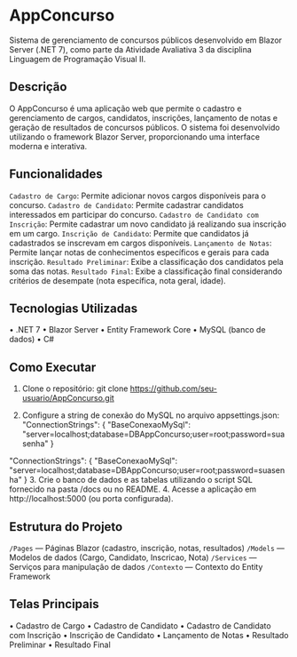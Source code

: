 # AppConcurso

Sistema de gerenciamento de concursos públicos desenvolvido em Blazor Server (.NET 7), como parte da Atividade Avaliativa 3 da disciplina Linguagem de Programação Visual II.

## Descrição

O AppConcurso é uma aplicação web que permite o cadastro e gerenciamento de cargos, candidatos, inscrições, lançamento de notas e geração de resultados de concursos públicos. O sistema foi desenvolvido utilizando o framework Blazor Server, proporcionando uma interface moderna e interativa.

## Funcionalidades

`Cadastro de Cargo`: Permite adicionar novos cargos disponíveis para o concurso.
`Cadastro de Candidato`: Permite cadastrar candidatos interessados em participar do concurso.
`Cadastro de Candidato com Inscrição`: Permite cadastrar um novo candidato já realizando sua inscrição em um cargo.
`Inscrição de Candidato`: Permite que candidatos já cadastrados se inscrevam em cargos disponíveis.
`Lançamento de Notas`: Permite lançar notas de conhecimentos específicos e gerais para cada inscrição.
`Resultado Preliminar`: Exibe a classificação dos candidatos pela soma das notas.
`Resultado Final`: Exibe a classificação final considerando critérios de desempate (nota específica, nota geral, idade).

## Tecnologias Utilizadas

•	.NET 7
•	Blazor Server
•	Entity Framework Core
•	MySQL (banco de dados)
•	C#

## Como Executar

1.	Clone o repositório:
git clone https://github.com/seu-usuario/AppConcurso.git

2.	Configure a string de conexão do MySQL no arquivo appsettings.json:
"ConnectionStrings": {
"BaseConexaoMySql": "server=localhost;database=DBAppConcurso;user=root;password=suasenha"
}

   "ConnectionStrings": {
     "BaseConexaoMySql": "server=localhost;database=DBAppConcurso;user=root;password=suasenha"
   }
3.	Crie o banco de dados e as tabelas utilizando o script SQL fornecido na pasta /docs ou no README.
4.	Acesse a aplicação em http://localhost:5000 (ou porta configurada).

## Estrutura do Projeto

`/Pages` — Páginas Blazor (cadastro, inscrição, notas, resultados)
`/Models` — Modelos de dados (Cargo, Candidato, Inscricao, Nota)
`/Services` — Serviços para manipulação de dados
`/Contexto` — Contexto do Entity Framework

## Telas Principais

•	Cadastro de Cargo
•	Cadastro de Candidato
•	Cadastro de Candidato com Inscrição
•	Inscrição de Candidato
•	Lançamento de Notas
•	Resultado Preliminar
•	Resultado Final
